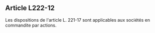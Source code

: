 Article L222-12
----
Les dispositions de l'article L. 221-17 sont applicables aux sociétés en
commandite par actions.

